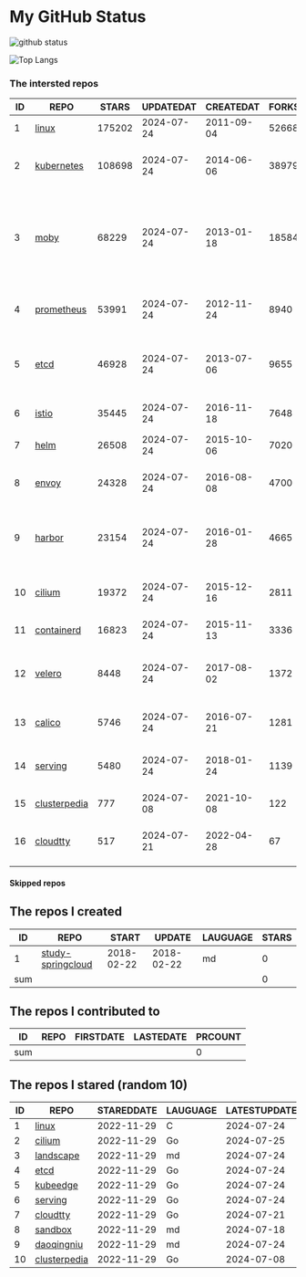 # My GitHub Status

<img src="https://github-readme-stats-1.yihong0618.vercel.app/api?username=daoqingniu&show_icons=true&&&hide_title=true&count_private=true" alt="github status" />

![Top Langs](https://github-readme-stats-1.yihong0618.vercel.app/api/top-langs/?username=daoqingniu&layout=compact)

<!--START_SECTION:github_repos-->
### The intersted repos
| ID |                              REPO                               | STARS  | UPDATEDAT  | CREATEDAT  | FORKSCOUNT |                                                DESCRIPTIONS                                                |
|----|-----------------------------------------------------------------|--------|------------|------------|------------|------------------------------------------------------------------------------------------------------------|
|  1 | [linux](https://github.com/torvalds/linux)                      | 175202 | 2024-07-24 | 2011-09-04 |      52668 | Linux kernel source tree                                                                                   |
|  2 | [kubernetes](https://github.com/kubernetes/kubernetes)          | 108698 | 2024-07-24 | 2014-06-06 |      38979 | Production-Grade Container Scheduling and Management                                                       |
|  3 | [moby](https://github.com/moby/moby)                            |  68229 | 2024-07-24 | 2013-01-18 |      18584 | The Moby Project - a collaborative project for the container ecosystem to assemble container-based systems |
|  4 | [prometheus](https://github.com/prometheus/prometheus)          |  53991 | 2024-07-24 | 2012-11-24 |       8940 | The Prometheus monitoring system and time series database.                                                 |
|  5 | [etcd](https://github.com/etcd-io/etcd)                         |  46928 | 2024-07-24 | 2013-07-06 |       9655 | Distributed reliable key-value store for the most critical data of a distributed system                    |
|  6 | [istio](https://github.com/istio/istio)                         |  35445 | 2024-07-24 | 2016-11-18 |       7648 | Connect, secure, control, and observe services.                                                            |
|  7 | [helm](https://github.com/helm/helm)                            |  26508 | 2024-07-24 | 2015-10-06 |       7020 | The Kubernetes Package Manager                                                                             |
|  8 | [envoy](https://github.com/envoyproxy/envoy)                    |  24328 | 2024-07-24 | 2016-08-08 |       4700 | Cloud-native high-performance edge/middle/service proxy                                                    |
|  9 | [harbor](https://github.com/goharbor/harbor)                    |  23154 | 2024-07-24 | 2016-01-28 |       4665 | An open source trusted cloud native registry project that stores, signs, and scans content.                |
| 10 | [cilium](https://github.com/cilium/cilium)                      |  19372 | 2024-07-24 | 2015-12-16 |       2811 | eBPF-based Networking, Security, and Observability                                                         |
| 11 | [containerd](https://github.com/containerd/containerd)          |  16823 | 2024-07-24 | 2015-11-13 |       3336 | An open and reliable container runtime                                                                     |
| 12 | [velero](https://github.com/vmware-tanzu/velero)                |   8448 | 2024-07-24 | 2017-08-02 |       1372 | Backup and migrate Kubernetes applications and their persistent volumes                                    |
| 13 | [calico](https://github.com/projectcalico/calico)               |   5746 | 2024-07-24 | 2016-07-21 |       1281 | Cloud native networking and network security                                                               |
| 14 | [serving](https://github.com/knative/serving)                   |   5480 | 2024-07-24 | 2018-01-24 |       1139 | Kubernetes-based, scale-to-zero, request-driven compute                                                    |
| 15 | [clusterpedia](https://github.com/clusterpedia-io/clusterpedia) |    777 | 2024-07-08 | 2021-10-08 |        122 | The Encyclopedia of Kubernetes clusters                                                                    |
| 16 | [cloudtty](https://github.com/cloudtty/cloudtty)                |    517 | 2024-07-21 | 2022-04-28 |         67 | A Friendly Kubernetes CloudShell (Web Terminal) !                                                          |



#### Skipped repos
<!--END_SECTION:github_repos-->

<!--START_SECTION:my_github-->
## The repos I created
| ID  |                                 REPO                                 |   START    |   UPDATE   | LAUGUAGE | STARS |
|-----|----------------------------------------------------------------------|------------|------------|----------|-------|
|   1 | [study-springcloud](https://github.com/daoqingniu/study-springcloud) | 2018-02-22 | 2018-02-22 | md       |     0 |
| sum |                                                                      |            |            |          |     0 |

## The repos I contributed to
| ID  | REPO | FIRSTDATE | LASTEDATE | PRCOUNT |
|-----|------|-----------|-----------|---------|
| sum |      |           |           |       0 |

## The repos I stared (random 10)
| ID |                              REPO                               | STAREDDATE | LAUGUAGE | LATESTUPDATE |
|----|-----------------------------------------------------------------|------------|----------|--------------|
|  1 | [linux](https://github.com/torvalds/linux)                      | 2022-11-29 | C        | 2024-07-24   |
|  2 | [cilium](https://github.com/cilium/cilium)                      | 2022-11-29 | Go       | 2024-07-25   |
|  3 | [landscape](https://github.com/cncf/landscape)                  | 2022-11-29 | md       | 2024-07-24   |
|  4 | [etcd](https://github.com/etcd-io/etcd)                         | 2022-11-29 | Go       | 2024-07-24   |
|  5 | [kubeedge](https://github.com/kubeedge/kubeedge)                | 2022-11-29 | Go       | 2024-07-24   |
|  6 | [serving](https://github.com/knative/serving)                   | 2022-11-29 | Go       | 2024-07-24   |
|  7 | [cloudtty](https://github.com/cloudtty/cloudtty)                | 2022-11-29 | Go       | 2024-07-21   |
|  8 | [sandbox](https://github.com/cncf/sandbox)                      | 2022-11-29 | md       | 2024-07-18   |
|  9 | [daoqingniu](https://github.com/daoqingniu/daoqingniu)          | 2022-11-29 | md       | 2024-07-24   |
| 10 | [clusterpedia](https://github.com/clusterpedia-io/clusterpedia) | 2022-11-29 | Go       | 2024-07-08   |

<!--END_SECTION:my_github-->
